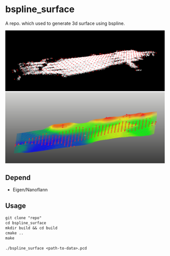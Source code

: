 # bspline_surface
A repo. which used to generate 3d surface using bspline.

<img src="pts_ctpts.png" />
<img src="surf_ctpts.png" />

## Depend
- Eigen/Nanoflann

## Usage
```
git clone "repo"
cd bspline_surface
mkdir build && cd build
cmake ..
make

./bspline_surface <path-to-data>.pcd
```
